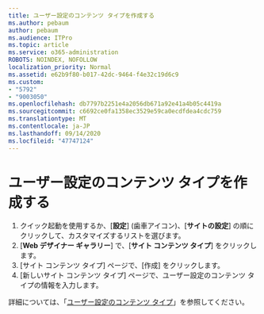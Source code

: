 ```yaml
---
title: ユーザー設定のコンテンツ タイプを作成する
ms.author: pebaum
author: pebaum
ms.audience: ITPro
ms.topic: article
ms.service: o365-administration
ROBOTS: NOINDEX, NOFOLLOW
localization_priority: Normal
ms.assetid: e62b9f80-b017-42dc-9464-f4e32c19d6c9
ms.custom:
- "5792"
- "9003050"
ms.openlocfilehash: db7797b2251e4a2056db671a92e41a4b05c4419a
ms.sourcegitcommit: c6692ce0fa1358ec3529e59ca0ecdfdea4cdc759
ms.translationtype: MT
ms.contentlocale: ja-JP
ms.lasthandoff: 09/14/2020
ms.locfileid: "47747124"
---
```

# <a name="create-custom-content-types"></a>ユーザー設定のコンテンツ タイプを作成する

1. クイック起動を使用するか、[**設定**] (歯車アイコン)、[**サイトの設定**] の順にクリックして、カスタマイズするリストを選びます。
2. [**Web デザイナー ギャラリー**] で、[**サイト コンテンツ タイプ**] をクリックします。
3. [サイト コンテンツ タイプ] ページで、[作成] をクリックします。
4. [新しいサイト コンテンツ タイプ] ページで、ユーザー設定のコンテンツ タイプの情報を入力します。

詳細については、「[ユーザー設定のコンテンツ タイプ](https://support.microsoft.com/office/e1277a2e-a1e8-4473-9126-91a0647766e5#__toc323548991)」を参照してください。